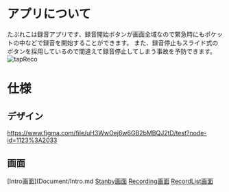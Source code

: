 # アプリについて
たぷれこは録音アプリです、録音開始ボタンが画面全域なので緊急時にもポケットの中などで録音を開始することができます。
また、録音停止もスライド式のボタンを採用しているので間違えて録音停止してしまう事故を予防できます。
![tapReco](https://user-images.githubusercontent.com/42649032/195530500-59f884f8-7245-400f-b28b-126346c2d581.gif)


# 仕様
## デザイン
https://www.figma.com/file/uH3WwOej6w6GB2bMBQJ2tD/test?node-id=1123%3A2033
## 画面
[Intro画面](Document/Intro.md
[Stanby画面](Document/Standby.md)
[Recording画面](Document/Recording.md)
[RecordList画面](Document/RecordList.md)

